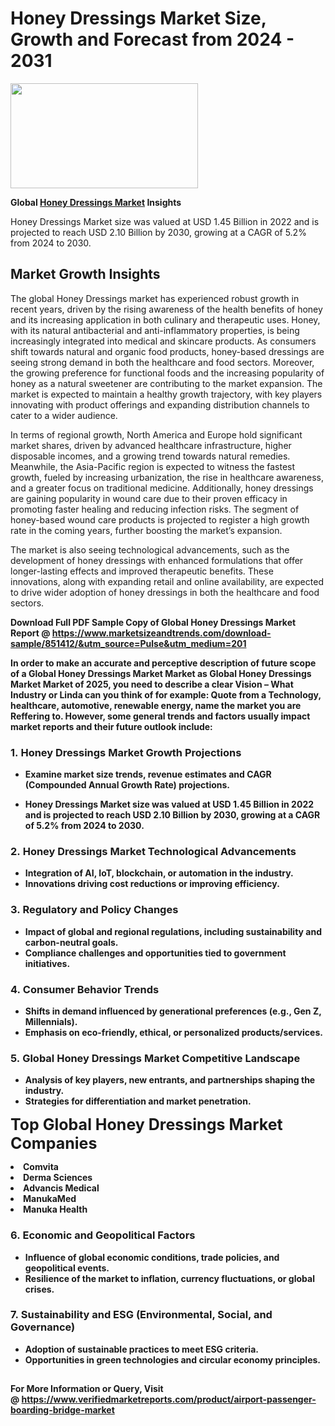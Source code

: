 <H1>Honey Dressings Market Size, Growth and Forecast from 2024 - 2031</H1><img class="aligncenter size-medium wp-image-584254" src="https://thirdeyenews.in/wp-content/uploads/2024/09/Global-Market-Research-300x168.jpeg" alt="" width="300" height="168" /><p><strong>Global&nbsp;<a href="https://www.marketsizeandtrends.com/download-sample/851412/&amp;utm_source=Pulse&amp;utm_medium=201">Honey Dressings Market</a> Insights</strong></p><p>Honey Dressings Market size was valued at USD 1.45 Billion in 2022 and is projected to reach USD 2.10 Billion by 2030, growing at a CAGR of 5.2% from 2024 to 2030.</p><p><h2>Market Growth Insights</h2> <p>The global Honey Dressings market has experienced robust growth in recent years, driven by the rising awareness of the health benefits of honey and its increasing application in both culinary and therapeutic uses. Honey, with its natural antibacterial and anti-inflammatory properties, is being increasingly integrated into medical and skincare products. As consumers shift towards natural and organic food products, honey-based dressings are seeing strong demand in both the healthcare and food sectors. Moreover, the growing preference for functional foods and the increasing popularity of honey as a natural sweetener are contributing to the market expansion. The market is expected to maintain a healthy growth trajectory, with key players innovating with product offerings and expanding distribution channels to cater to a wider audience.</p> <p><strong></strong></p> <p>In terms of regional growth, North America and Europe hold significant market shares, driven by advanced healthcare infrastructure, higher disposable incomes, and a growing trend towards natural remedies. Meanwhile, the Asia-Pacific region is expected to witness the fastest growth, fueled by increasing urbanization, the rise in healthcare awareness, and a greater focus on traditional medicine. Additionally, honey dressings are gaining popularity in wound care due to their proven efficacy in promoting faster healing and reducing infection risks. The segment of honey-based wound care products is projected to register a high growth rate in the coming years, further boosting the market’s expansion.</p> <p>The market is also seeing technological advancements, such as the development of honey dressings with enhanced formulations that offer longer-lasting effects and improved therapeutic benefits. These innovations, along with expanding retail and online availability, are expected to drive wider adoption of honey dressings in both the healthcare and food sectors.</p> <p><strong></p><p><span class=""><strong>Download Full PDF Sample Copy of Global Honey Dressings Market Report</strong> @ <a href="https://www.marketsizeandtrends.com/download-sample/851412/&amp;utm_source=Pulse&amp;utm_medium=201" target="_blank">https://www.marketsizeandtrends.com/download-sample/851412/&amp;utm_source=Pulse&amp;utm_medium=201</a></span></p><p>In order to make an accurate and perceptive description of future scope of a Global&nbsp;Honey Dressings Market Market as Global&nbsp;Honey Dressings Market Market of 2025, you need to describe a clear Vision &ndash; What Industry or Linda can you think of for example: Quote from a Technology, healthcare, automotive, renewable energy, name the market you are Reffering to. However, some general trends and factors usually impact market reports and their future outlook include:</p><h3>1.&nbsp;<strong>Honey Dressings Market Growth Projections</strong></h3><ul><li>Examine market size trends, revenue estimates and CAGR (Compounded Annual Growth Rate) projections.</li><li><p>Honey Dressings Market size was valued at USD 1.45 Billion in 2022 and is projected to reach USD 2.10 Billion by 2030, growing at a CAGR of 5.2% from 2024 to 2030.</p></li></ul><h3>2.&nbsp;<strong>Honey Dressings Market Technological Advancements</strong></h3><ul><li>Integration of AI, IoT, blockchain, or automation in the industry.</li><li>Innovations driving cost reductions or improving efficiency.</li></ul><h3>3.&nbsp;<strong>Regulatory and Policy Changes</strong></h3><ul><li>Impact of global and regional regulations, including sustainability and carbon-neutral goals.</li><li>Compliance challenges and opportunities tied to government initiatives.</li></ul><h3>4.&nbsp;<strong>Consumer Behavior Trends</strong></h3><ul><li>Shifts in demand influenced by generational preferences (e.g., Gen Z, Millennials).</li><li>Emphasis on eco-friendly, ethical, or personalized products/services.</li></ul><h3>5.&nbsp;<strong>Global Honey Dressings Market Competitive Landscape</strong></h3><ul><li>Analysis of key players, new entrants, and partnerships shaping the industry.</li><li>Strategies for differentiation and market penetration.</li></ul><p data-pm-slice="1 1 []"><span style="color: inherit; font-family: inherit; font-size: 25px;">Top Global Honey Dressings Market Companies</span></p><div class="" data-test-id=""><p><li>Comvita</li><li> Derma Sciences</li><li> Advancis Medical</li><li> ManukaMed</li><li> Manuka Health</li></p></div><h3>6.&nbsp;<strong>Economic and Geopolitical Factors</strong></h3><ul><li>Influence of global economic conditions, trade policies, and geopolitical events.</li><li>Resilience of the market to inflation, currency fluctuations, or global crises.</li></ul><h3>7.&nbsp;<strong>Sustainability and ESG (Environmental, Social, and Governance)</strong></h3><ul><li>Adoption of sustainable practices to meet ESG criteria.</li><li>Opportunities in green technologies and circular economy principles.</li></ul><h2><strong style="font-size: 14px;">For More Information or Query, Visit @&nbsp;</strong><a style="background-color: #ffffff; font-size: 14px;" href="https://www.marketsizeandtrends.com/report/honey-dressings-market/" target="_blank">https://www.verifiedmarketreports.com/product/airport-passenger-boarding-bridge-market</a></h2>
